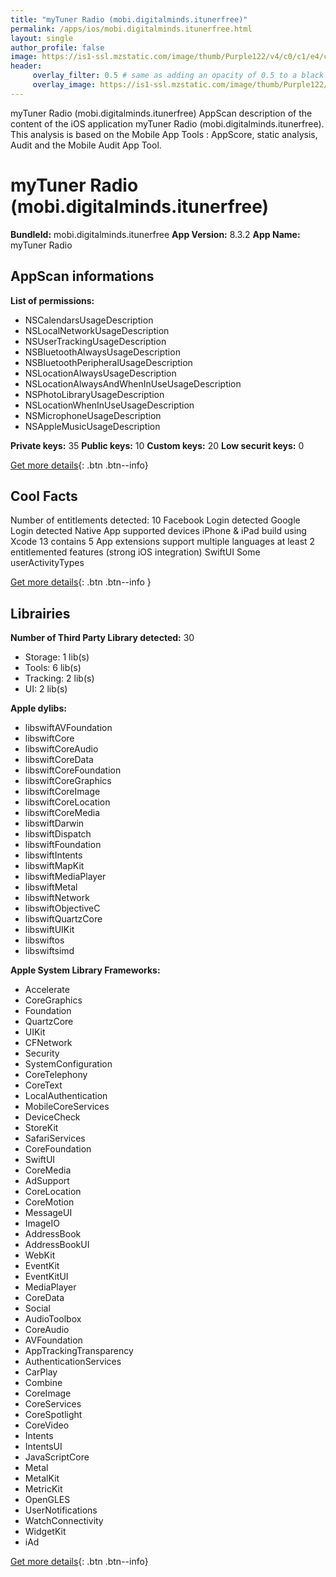 ```yaml
---
title: "myTuner Radio (mobi.digitalminds.itunerfree)"
permalink: /apps/ios/mobi.digitalminds.itunerfree.html
layout: single
author_profile: false
image: https://is1-ssl.mzstatic.com/image/thumb/Purple122/v4/c0/c1/e4/c0c1e4d1-8720-54d3-90eb-98ee92d6e7e2/AppIconFree-0-0-1x_U007emarketing-0-0-0-10-0-0-sRGB-0-0-0-GLES2_U002c0-512MB-85-220-0-0.png/512x512bb.jpg
header: 
     overlay_filter: 0.5 # same as adding an opacity of 0.5 to a black background
     overlay_image: https://is1-ssl.mzstatic.com/image/thumb/Purple122/v4/c0/c1/e4/c0c1e4d1-8720-54d3-90eb-98ee92d6e7e2/AppIconFree-0-0-1x_U007emarketing-0-0-0-10-0-0-sRGB-0-0-0-GLES2_U002c0-512MB-85-220-0-0.png/512x512bb.jpg
---
```

myTuner Radio (mobi.digitalminds.itunerfree) AppScan description of the content of the iOS application myTuner Radio (mobi.digitalminds.itunerfree). This analysis is based on the Mobile App Tools : AppScore, static analysis, Audit and the Mobile Audit App Tool.

# myTuner Radio (mobi.digitalminds.itunerfree)

**BundleId:** mobi.digitalminds.itunerfree
**App Version:** 8.3.2
**App Name:** myTuner Radio


## AppScan informations 

**List of permissions:** 
- NSCalendarsUsageDescription
- NSLocalNetworkUsageDescription
- NSUserTrackingUsageDescription
- NSBluetoothAlwaysUsageDescription
- NSBluetoothPeripheralUsageDescription
- NSLocationAlwaysUsageDescription
- NSLocationAlwaysAndWhenInUseUsageDescription
- NSPhotoLibraryUsageDescription
- NSLocationWhenInUseUsageDescription
- NSMicrophoneUsageDescription
- NSAppleMusicUsageDescription
  
  
**Private keys:** 35
**Public keys:** 10
**Custom keys:** 20
**Low securit keys:** 0
  
[Get more details](/pricing.html){: .btn .btn--info}

## Cool Facts

Number of entitlements detected: 10
Facebook Login detected
Google Login detected
Native App
supported devices iPhone & iPad
build using Xcode 13
contains 5 App extensions
support multiple languages
at least 2 entitlemented features (strong iOS integration)
SwiftUI
Some userActivityTypes
  
[Get more details](/pricing.html){: .btn .btn--info }

## Librairies 
**Number of Third Party Library detected:** 30
- Storage: 1 lib(s)
- Tools: 6 lib(s)
- Tracking: 2 lib(s)
- UI: 2 lib(s)


**Apple dylibs:**
- libswiftAVFoundation
- libswiftCore
- libswiftCoreAudio
- libswiftCoreData
- libswiftCoreFoundation
- libswiftCoreGraphics
- libswiftCoreImage
- libswiftCoreLocation
- libswiftCoreMedia
- libswiftDarwin
- libswiftDispatch
- libswiftFoundation
- libswiftIntents
- libswiftMapKit
- libswiftMediaPlayer
- libswiftMetal
- libswiftNetwork
- libswiftObjectiveC
- libswiftQuartzCore
- libswiftUIKit
- libswiftos
- libswiftsimd


**Apple System Library Frameworks:**
- Accelerate
- CoreGraphics
- Foundation
- QuartzCore
- UIKit
- CFNetwork
- Security
- SystemConfiguration
- CoreTelephony
- CoreText
- LocalAuthentication
- MobileCoreServices
- DeviceCheck
- StoreKit
- SafariServices
- CoreFoundation
- SwiftUI
- CoreMedia
- AdSupport
- CoreLocation
- CoreMotion
- MessageUI
- ImageIO
- AddressBook
- AddressBookUI
- WebKit
- EventKit
- EventKitUI
- MediaPlayer
- CoreData
- Social
- AudioToolbox
- CoreAudio
- AVFoundation
- AppTrackingTransparency
- AuthenticationServices
- CarPlay
- Combine
- CoreImage
- CoreServices
- CoreSpotlight
- CoreVideo
- Intents
- IntentsUI
- JavaScriptCore
- Metal
- MetalKit
- MetricKit
- OpenGLES
- UserNotifications
- WatchConnectivity
- WidgetKit
- iAd


  
[Get more details](/pricing.html){: .btn .btn--info}

